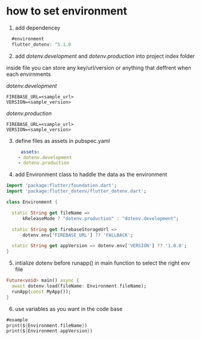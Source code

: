 # how to set environment

1. add dependencey
   
```dart
  #environment
  flutter_dotenv: ^5.1.0
```

2. add *dotenv.development* and *dotenv.production* into project index folder

 inside file you can store any key/url/version or anything that deffrent when each envirnments
 
*dotenv.development*
```
FIREBASE_URL=<sample_url>
VERSION=<sample_version>
```

*dotenv.production*
```
FIREBASE_URL=<sample_url>
VERSION=<sample_version>
```

3. define files as assets in pubspec.yaml
   ```yaml
     assets:
    - dotenv.development
    - dotenv.production
   ```

4. add Environment class to haddle the data as the environment
```dart
import 'package:flutter/foundation.dart';
import 'package:flutter_dotenv/flutter_dotenv.dart';

class Environment {

  static String get fileName =>
      kReleaseMode ? "dotenv.production" : "dotenv.development";

  static String get firebaseStorageUrl =>
      dotenv.env['FIREBASE_URL'] ?? 'FALLBACK';

  static String get appVersion => dotenv.env['VERSION'] ?? '1.0.0';
}
```

5. intialize dotenv before runapp() in main function to select the right env file
```dart
Future<void> main() async {
  await dotenv.load(fileName: Environment.fileName);
  runApp(const MyApp());
}
```

6. use variables as you want in the code base
```dart
#example
print(${Environment.fileName})
print(${Environment.appVersion})
```


